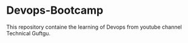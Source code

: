 # Devops-Bootcamp
This repository containe the learning of Devops from youtube channel Technical Guftgu.
